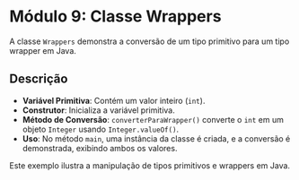# Módulo 9: Classe Wrappers

A classe `Wrappers` demonstra a conversão de um tipo primitivo para um tipo wrapper em Java.

## Descrição

- **Variável Primitiva**: Contém um valor inteiro (`int`).
- **Construtor**: Inicializa a variável primitiva.
- **Método de Conversão**: `converterParaWrapper()` converte o `int` em um objeto `Integer` usando `Integer.valueOf()`.
- **Uso**: No método `main`, uma instância da classe é criada, e a conversão é demonstrada, exibindo ambos os valores.
  
Este exemplo ilustra a manipulação de tipos primitivos e wrappers em Java.
